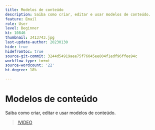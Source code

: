 ```yaml
---
title: Modelos de conteúdo
description: Saiba como criar, editar e usar modelos de conteúdo.
feature: Email
role: User
level: Beginner
kt: 10846
thumbnail: 3413743.jpg
last-update-author: 20230130
hide: true
hidefromtoc: true
source-git-commit: 3244d54919aee75f76045ee804f1edf96ffee94c
workflow-type: tm+mt
source-wordcount: '22'
ht-degree: 18%

---
```


# Modelos de conteúdo

Saiba como criar, editar e usar modelos de conteúdo.

>[!VIDEO](https://video.tv.adobe.com/v/3413743?quality=12&learn=on)
